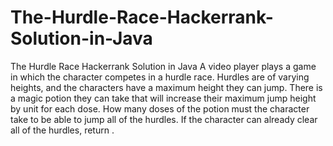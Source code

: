 # The-Hurdle-Race-Hackerrank-Solution-in-Java
The Hurdle Race Hackerrank Solution in Java
A video player plays a game in which the character competes in a hurdle race. Hurdles are of varying heights, and the characters have a maximum height they can jump. There is a magic potion they can take that will increase their maximum jump height by  unit for each dose. How many doses of the potion must the character take to be able to jump all of the hurdles. If the character can already clear all of the hurdles, return .
